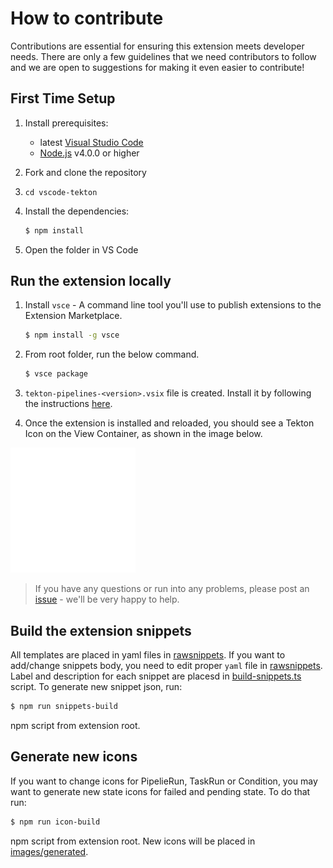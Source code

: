 # How to contribute

Contributions are essential for ensuring this extension meets developer needs.
There are only a few guidelines that we need contributors to follow and we are open to suggestions for making it even easier to contribute!

## First Time Setup
1. Install prerequisites:
   * latest [Visual Studio Code](https://code.visualstudio.com/)
   * [Node.js](https://nodejs.org/) v4.0.0 or higher
2. Fork and clone the repository
3. `cd vscode-tekton`
4. Install the dependencies:

	```bash
	$ npm install
	```
5. Open the folder in VS Code

## Run the extension locally

1. Install `vsce` - A command line tool you'll use to publish extensions to the Extension Marketplace.
    ```bash
    $ npm install -g vsce
    ```
2. From root folder, run the below command.
    ```bash
    $ vsce package
    ```
3. `tekton-pipelines-<version>.vsix` file is created. Install it by following the instructions [here](https://code.visualstudio.com/docs/editor/extension-gallery#_install-from-a-vsix).


4. Once the extension is installed and reloaded, you should see a Tekton Icon on the View Container, as shown in the image below.

![View Tekton Pipelines](https://github.com/redhat-developer/vscode-tekton/blob/master/images/tekton.svg)

> If you have any questions or run into any problems, please post an [issue](issues) - we'll be very happy to help.

## Build the extension snippets

All templates are placed in yaml files in [rawsnippets](./rawsnippets).
If you want to add/change snippets body, you need to edit proper `yaml` file in [rawsnippets](./rawsnippets).
Label and description for each snippet are placesd in [build-snippets.ts](build/build-snippets.ts) script.
To generate new snippet json, run:
```bash
$ npm run snippets-build
```
npm script from extension root.

## Generate new icons

If you want to change icons for PipelieRun, TaskRun or Condition, you may want to generate new state icons for failed and pending state.
To do that run:
```bash
$ npm run icon-build
```
npm script from extension root.
New icons will be placed in [images/generated](./images/generated).
